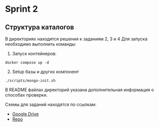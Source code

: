 # Sprint 2

## Структура каталогов

В директориях находятся решения к заданиям 2, 3 и 4
Для запуска необходимо выполнить команды:

1. Запуск контейнеров:

```shell
docker compose up -d
```

2. Setup базы и других компонент
```shell
./scripts/mongo-init.sh
```

В README файлах директорий указана дополнительная информация о способах проверки.

Схемы для заданий находятся по ссылкам:
- [Google Drive](https://viewer.diagrams.net/?tags=%7B%7D&lightbox=1&highlight=0000ff&layers=1&nav=1&title=sprint_2.drawio#Uhttps%3A%2F%2Fdrive.google.com%2Fuc%3Fid%3D1iI8Ei3WQ83H4s8x0b87yDGLCYscq1jQR%26export%3Ddownload)
- [Repo](./swa_sprint_2.xml)

